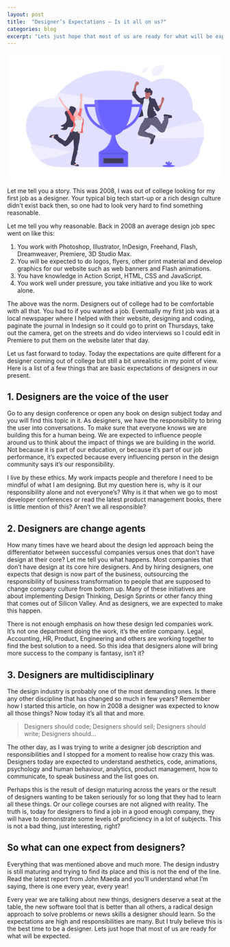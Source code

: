 ```yaml
---
layout: post
title:  "Designer’s Expectations — Is it all on us?"
categories: blog
excerpt: "Lets just hope that most of us are ready for what will be expected."
---
```

<p>
<img src="/assets/images/designers-expectations.png" alt="">
</p>
<p>
Let me tell you a story. This was 2008, I was out of college looking for my first job as a designer. Your typical big tech start-up or a rich design culture didn’t exist back then, so one had to look very hard to find something reasonable.
</p>
<p>
Let me tell you why reasonable. Back in 2008 an average design job spec went on like this:
</p>
<ol>
  <li>You work with Photoshop, Illustrator, InDesign, Freehand, Flash, Dreamweaver, Premiere, 3D Studio Max.</li>
  <li>You will be expected to do logos, flyers, other print material and develop graphics for our website such as web banners and Flash animations.</li>
  <li>You have knowledge in Action Script, HTML, CSS and JavaScript.
</li>
  <li>You work well under pressure, you take initiative and you like to work alone.</li>
</ol>
<p>The above was the norm. Designers out of college had to be comfortable with all that. You had to if you wanted a job. Eventually my first job was at a local newspaper where I helped with their website, designing and coding, paginate the journal in Indesign so it could go to print on Thursdays, take out the camera, get on the streets and do video interviews so I could edit in Premiere to put them on the website later that day.</p>
<p>Let us fast forward to today. Today the expectations are quite different for a designer coming out of college but still a bit unrealistic in my point of view. Here is a list of a few things that are basic expectations of designers in our present.</p>
<h2>1. Designers are the voice of the user</h2>
<p>Go to any design conference or open any book on design subject today and you will find this topic in it. As designers, we have the responsibility to bring the user into conversations. To make sure that everyone knows we are building this for a human being. We are expected to influence people around us to think about the impact of things we are building in the world. Not because it is part of our education, or because it’s part of our job performance, it’s expected because every influencing person in the design community says it’s our responsibility.</p>
<p>I live by these ethics. My work impacts people and therefore I need to be mindful of what I am designing. But my question here is, why is it our responsibility alone and not everyone’s? Why is it that when we go to most developer conferences or read the latest product management books, there is little mention of this? Aren’t we all responsible?</p>
<h2>2. Designers are change agents</h2>
<p>How many times have we heard about the design led approach being the differentiator between successful companies versus ones that don’t have design at their core? Let me tell you what happens. Most companies that don’t have design at its core hire designers. And by hiring designers, one expects that design is now part of the business, outsourcing the responsibility of business transformation to people that are supposed to change company culture from bottom up. Many of these initiatives are about implementing Design Thinking, Design Sprints or other fancy thing that comes out of Silicon Valley. And as designers, we are expected to make this happen.</p>
<p>There is not enough emphasis on how these design led companies work. It’s not one department doing the work, it’s the entire company. Legal, Accounting, HR, Product, Engineering and others are working together to find the best solution to a need. So this idea that designers alone will bring more success to the company is fantasy, isn’t it?</p>
<h2>3. Designers are multidisciplinary</h2>
<p>The design industry is probably one of the most demanding ones. Is there any other discipline that has changed so much in few years? Remember how I started this article, on how in 2008 a designer was expected to know all those things? Now today it’s all that and more.</p>
<blockquote>Designers should code; Designers should sell; Designers should write; Designers should…</blockquote>
<p>The other day, as I was trying to write a designer job description and responsibilities and I stopped for a moment to realise how crazy this was. Designers today are expected to understand aesthetics, code, animations, psychology and human behaviour, analytics, product management, how to communicate, to speak business and the list goes on.</p>
<p>Perhaps this is the result of design maturing across the years or the result of designers wanting to be taken seriously for so long that they had to learn all these things. Or our college courses are not aligned with reality. The truth is, today for designers to find a job in a good enough company, they will have to demonstrate some levels of proficiency in a lot of subjects. This is not a bad thing, just interesting, right?</p>
<h2>So what can one expect from designers?</h2>
<p>Everything that was mentioned above and much more. The design industry is still maturing and trying to find its place and this is not the end of the line. Read the latest report from John Maeda and you’ll understand what I’m saying, there is one every year, every year!</p>
<p>Every year we are talking about new things, designers deserve a seat at the table, the new software tool that is better than all others, a radical design approach to solve problems or news skills a designer should learn. So the expectations are high and responsibilities are many. But I truly believe this is the best time to be a designer. Lets just hope that most of us are ready for what will be expected.</p>
